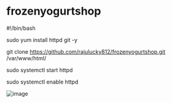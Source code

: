 # frozenyogurtshop

#!/bin/bash

sudo yum install httpd git -y

git clone https://github.com/rajulucky812/frozenyogurtshop.git /var/www/html/

sudo systemctl start httpd

sudo systemctl enable httpd

![image](https://user-images.githubusercontent.com/97225776/170913556-2e76750b-568b-4001-a88d-1800774d1a87.png)
